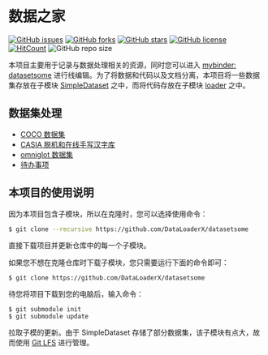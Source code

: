 # 数据之家

[![GitHub issues](https://img.shields.io/github/issues/DataLoaderX/datasetsome)](https://github.com/DataLoaderX/datasetsome/issues) [![GitHub forks](https://img.shields.io/github/forks/DataLoaderX/datasetsome)](https://github.com/DataLoaderX/datasetsome/network) [![GitHub stars](https://img.shields.io/github/stars/DataLoaderX/datasetsome)](https://github.com/DataLoaderX/datasetsome/stargazers) [![GitHub license](https://img.shields.io/github/license/DataLoaderX/datasetsome)](https://github.com/DataLoaderX/datasetsome/blob/master/LICENSE) [![HitCount](http://hits.dwyl.io/DataLoaderX/datasetsome.svg)](http://hits.dwyl.io/DataLoaderX/datasetsome) ![GitHub repo size](https://img.shields.io/github/repo-size/DataLoaderX/datasetsome)

本项目主要用于记录与数据处理相关的资源，同时您可以进入 [mybinder: datasetsome](https://mybinder.org/v2/gh/DataLoaderX/datasetsome/master) 进行线编辑。为了将数据和代码以及文档分离，本项目将一些数据集存放在子模块 [SimpleDataset](https://github.com/DatasetLab/SimpleDataset) 之中，而将代码存放在子模块 [loader](https://xinetzone.github.io/loader/) 之中。

## 数据集处理

- [COCO 数据集](coco/README.md)
- [CASIA 脱机和在线手写汉字库](casia/README.md)
- [omniglot 数据集](omniglot/README.md)
- [待办事项](TODOS/README.md)

## 本项目的使用说明

因为本项目包含子模块，所以在克隆时，您可以选择使用命令：
  
```sh
$ git clone --recursive https://github.com/DataLoaderX/datasetsome
```

直接下载项目并更新仓库中的每一个子模块。

如果您不想在克隆仓库时下载子模块，您只需要运行下面的命令即可：

```
$ git clone https://github.com/DataLoaderX/datasetsome
```

待您将项目下载到您的电脑后，输入命令：

```
$ git submodule init
$ git submodule update
```

拉取子模的更新。由于 SimpleDataset 存储了部分数据集，该子模块有点大，故而使用 [Git LFS](https://zzz.buzz/zh/2016/04/19/the-guide-to-git-lfs/) 进行管理。
